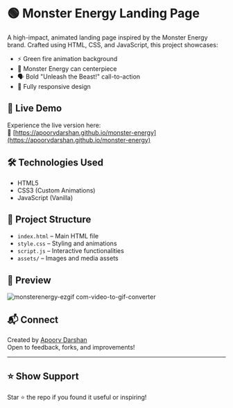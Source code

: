 # 🟢 Monster Energy Landing Page

A high-impact, animated landing page inspired by the Monster Energy brand. Crafted using HTML, CSS, and JavaScript, this project showcases:

- ⚡ Green fire animation background
- 🥤 Monster Energy can centerpiece
- 🗣️ Bold "Unleash the Beast!" call-to-action
- 📱 Fully responsive design

## 🚀 Live Demo

Experience the live version here:  
🔗 [https://apoorvdarshan.github.io/monster-energy](https://apoorvdarshan.github.io/monster-energy)

## 🛠️ Technologies Used

- HTML5
- CSS3 (Custom Animations)
- JavaScript (Vanilla)

## 📂 Project Structure

- `index.html` – Main HTML file
- `style.css` – Styling and animations
- `script.js` – Interactive functionalities
- `assets/` – Images and media assets

## 📸 Preview

![monsterenergy-ezgif com-video-to-gif-converter](https://github.com/user-attachments/assets/9c5eaab4-1252-4f06-9306-57c19ff671b6)


## 📬 Connect

Created by [Apoorv Darshan](https://github.com/apoorvdarshan)  
Open to feedback, forks, and improvements!

---

## ⭐ Show Support

Star ⭐ the repo if you found it useful or inspiring!
